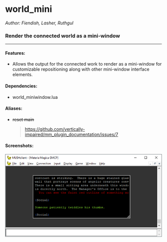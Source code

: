 # world_mini

*Author: Fiendish, Lasher, Ruthgul*<br />

### Render the connected world as a mini-window
---
#### Features:
* Allows the output for the connected work to render as a mini-window for customizable repositioning along with other mini-window interface elements.

#### Dependencies:
* world_miniwindow.lua

#### Aliases:
* ~~reset main~~
  > https://github.com/vertically-impaired/mm_plugin_documentation/issues/7

#### Screenshots:

![screenshot-captures](assets/images/world_mini_1.png)
